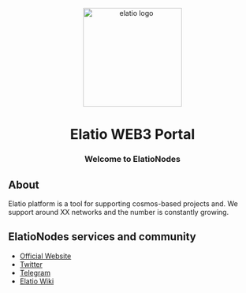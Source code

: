 <p align="center">
  <a href="https://elatio.io" target="_blank" rel="noopener noreferrer"><img width="200" src="https://avatars.githubusercontent.com/u/115081531?s=400&u=772b8f611dfb54d35dac92bff16e149b43496827&v=4" alt="elatio logo"></a>
</p>
<h1 align="center">Elatio WEB3 Portal</h1>
<h3 align="center">Welcome to ElatioNodes</h3>

## About
Elatio platform is a  tool for supporting cosmos-based projects and.
We support around XX networks and the number is constantly growing.

## ElatioNodes services and community
- [Official Website](https://elationodes.io)
- [Twitter](https://twitter.com/elationodes)
- [Telegram](https://t.me/elationodes)
- [Elatio Wiki](https://github.com/elationodes/elationodes/wiki)

